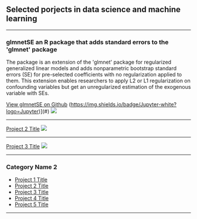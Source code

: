 ## Selected porjects in data science and machine learning

---

### glmnetSE an R package that adds standard errors to the 'glmnet' package

The package is an extension of the 'glmnet' package for regularized generalized linear models and adds nonparametric bootstrap standard errors (SE) for pre-selected coefficients with no regularization applied to them. This extension enables researchers to apply L2 or L1 regularization on confounding variables but get an unregularized estimation of the exogenous variable with SEs.

[View glmnetSE on Github]([/sample_page](https://github.com/sebastianbahr/glmnetSE))
(https://img.shields.io/badge/Jupyter-white?logo=Jupyter)](#) 
<img src="images/dummy_thumbnail.jpg?raw=true"/>

---
[Project 2 Title](/pdf/sample_presentation.pdf)
<img src="images/dummy_thumbnail.jpg?raw=true"/>

---
[Project 3 Title](http://example.com/)
<img src="images/dummy_thumbnail.jpg?raw=true"/>

---

### Category Name 2

- [Project 1 Title](http://example.com/)
- [Project 2 Title](http://example.com/)
- [Project 3 Title](http://example.com/)
- [Project 4 Title](http://example.com/)
- [Project 5 Title](http://example.com/)

---



